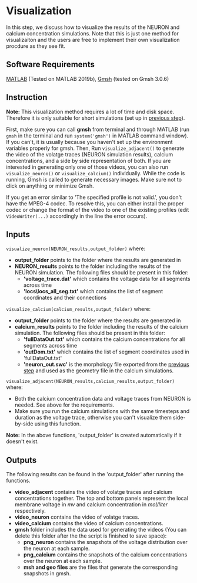 # Visualization
In this step, we discuss how to visualize the results of the NEURON and calcium concentration simulations. Note that this is just one method for visualizaiton and the users are free to implement their own visualization procdure as they see fit.

## Software Requirements
[MATLAB](https://www.mathworks.com/) (Tested on MATLAB 2019b), [Gmsh](https://gmsh.info/) (tested on Gmsh 3.0.6)

## Instruction
**Note:** This visualization method requires a lot of time and disk space. Therefore it is only suitable for short simulations (set up in [previous step](../5_TMS_Waveform)).

First, make sure you can call **gmsh** from terminal and through MATLAB (run <code>gmsh</code> in the terminal and run <code>system('gmsh')</code> in MATLAB command window). If you can't, it is usually because you haven't set up the environment variables properly for gmsh. Then, Run <code>visualize_adjacent()</code> to generate the video of the volatge traces (NEURON simulation results), calcium concentrations, and a side by side representation of both. If you are interested in generating only one of those videos, you can also run <code>visualize_neuron()</code> or <code>visualize_calcium()</code> individually. While the code is running, Gmsh is called to generate necessary images. Make sure not to click on anything or minimize Gmsh.

If you get an error similar to 'The specified profile is not valid.', you don't have the MPEG-4 codec. To resolve this, you can either install the proper codec or change the format of the video to one of the existing profiles (edit <code>VideoWriter(...)</code> accordingly in the line the error occurs).

## Inputs
<code>visualize_neuron(NEURON_results,output_folder)</code> where:
* **output_folder** points to the folder where the results are generated in
* **NEURON_results** points to the folder including the results of the NEURON simulation. The following files should be present in this folder:
    - **'voltage_trace.dat'** which contains the voltage data for all segments across time
    - **'locs\locs_all_seg.txt'** which contains the list of segment coordinates and their connections
    
<code>visualize_calcium(calcium_results,output_folder)</code> where:
* **output_folder** points to the folder where the results are generated in
* **calcium_results** points to the folder including the results of the calcium simulation. The following files should be present in this folder:
    - **'fullDataOut.txt'** which contains the calcium concentrations for all segments across time
    - **'outDom.txt'** which contains the list of segment coordinates used in 'fullDataOut.txt'
    - **'neuron_out.swc'** is the morphology file exported from the [previous step](7_NEURON_UG4_Interface) and used as the geometry file in the calcium simulations.
    
<code>visualize_adjacent(NEURON_results,calcium_results,output_folder)</code> where:
* Both the calcium concentration data and voltage traces from NEURON is needed. See above for the requirements.
* Make sure you run the calcium simulations with the same timesteps and duration as the voltage trace, otherwise you can't visualize them side-by-side using this function.

**Note:** In the above functions, 'output_folder' is created automatically if it doesn't exist.

## Outputs
The following results can be found in the 'output_folder' after running the functions.
* **video_adjacent** contains the video of volatge traces and calcium concentrations together. The top and bottom panels represent the local membrane voltage in *mv* and calcium concentration in *mol/liter* respectively. 
* **video_neuron** contains the video of volatge traces.
* **video_calcium** contains the video of calcium concentrations.
* **gmsh** folder includes the data used for generating the videos (You can delete this folder after the the script is finished to save space):
    * **png_neuron** contains the snapshots of the voltage distribution over the neuron at each sample.
    * **png_calcium** contains the snapshots of the calcium concentrations over the neuron at each sample.
    * **msh and geo files** are the files that generate the corresponding snapshots in gmsh.
